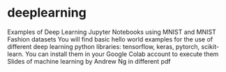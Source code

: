 # deeplearning
Examples of Deep Learning Jupyter Notebooks using MNIST and MNIST Fashion datasets
You will find basic hello world examples for the use of different deep learning python libraries: tensorflow, keras, pytorch, scikit-learn. You can install them in your Google Colab account to execute them
Slides of machine learning by Andrew Ng in different pdf
